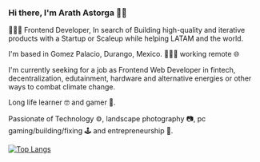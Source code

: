 ### Hi there, I'm Arath Astorga 👋🏽

👨🏽‍💻 Frontend Developer, In search of Building high-quality and iterative products with a Startup or Scaleup while helping LATAM and the world.

I'm based in Gomez Palacio, Durango, Mexico. 💪🌵🌞 working remote 🌐

I'm currently seeking for a job as Frontend Web Developer in fintech, decentralization, edutainment, hardware and alternative energies or other ways to combat climate change.

Long life learner 🤓 and gamer 💜.

Passionate of Technology ⚙, landscape photography 📷, pc gaming/building/fixing 🕹 and entrepreneurship 🚀.

<!--
**Arselt/arselt** is a ✨ _special_ ✨ repository because its `README.md` (this file) appears on your GitHub profile.

Here are some ideas to get you started:

- 🔭 I’m currently working on ...
- 🌱 I’m currently learning ...
- 👯 I’m looking to collaborate on ...
- 🤔 I’m looking for help with ...
- 💬 Ask me about ...
- 📫 How to reach me: ...
- 😄 Pronouns: ...
- ⚡ Fun fact: ...
-->

[![Top Langs](https://github-readme-stats.vercel.app/api/top-langs/?username=arselt&layout=compact)](https://github.com/anuraghazra/github-readme-stats)
